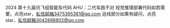 2024 第十九届讯飞组智能车代码
AHU：二代车跑不对
视觉推理部署代码如若需要，点亮star，私信邮箱3475395361@qq.com
巡线部分如果有疑问，点亮star，私信邮箱3042898802@qq.com
